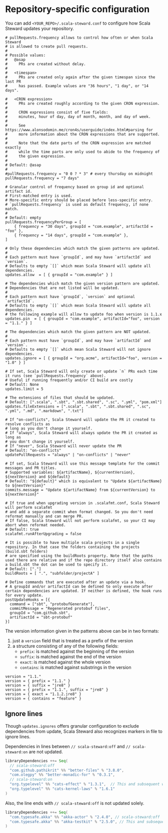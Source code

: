 # Repository-specific configuration

You can add `<YOUR_REPO>/.scala-steward.conf` to configure how Scala Steward updates your repository.

```properties
# pullRequests.frequency allows to control how often or when Scala Steward
# is allowed to create pull requests.
#
# Possible values:
#   @asap
#     PRs are created without delay.
#
#   <timespan>
#     PRs are created only again after the given timespan since the last PR
#     has passed. Example values are "36 hours", "1 day", or "14 days".

#   <CRON expression>
#     PRs are created roughly according to the given CRON expression.
#
#     CRON expressions consist of five fields:
#     minutes, hour of day, day of month, month, and day of week.
#
#     See https://www.alonsodomin.me/cron4s/userguide/index.html#parsing for
#     more information about the CRON expressions that are supported.
#
#     Note that the date parts of the CRON expression are matched exactly
#     while the time parts are only used to abide to the frequency of
#     the given expression.
#
# Default: @asap
#
#pullRequests.frequency = "0 0 ? * 3" # every thursday on midnight
pullRequests.frequency = "7 days"

# Granular control of frequency based on group id and optional artifact id.
# First-matched entry is used.
# More-specific entry should be placed before less-specific entry.
# `pullRequests.frequency` is used as default frequency, if none match.
#
# Default: empty
pullRequests.frequencyPerGroup = [
    { frequency = "30 days", groupId = "com.example", artifactId = "foo" },
    { frequency = "14 days", groupId = "com.example" },
]

# Only these dependencies which match the given patterns are updated.
#
# Each pattern must have `groupId`, and may have `artifactId` and `version`.
# Defaults to empty `[]` which mean Scala Steward will update all dependencies.
updates.allow  = [ { groupId = "com.example" } ]

# The dependencies which match the given version pattern are updated.
# Dependencies that are not listed will be updated.
#
# Each pattern must have `groupId`, `version` and optional `artifactId`.
# Defaults to empty `[]` which mean Scala Steward will update all dependencies.
# the following example will allow to update foo when version is 1.1.x
updates.pin  = [ { groupId = "com.example", artifactId="foo", version = "1.1." } ]

# The dependencies which match the given pattern are NOT updated.
#
# Each pattern must have `groupId`, and may have `artifactId` and `version`.
# Defaults to empty `[]` which mean Scala Steward will not ignore dependencies.
updates.ignore = [ { groupId = "org.acme", artifactId="foo", version = "1.0" } ]

# If set, Scala Steward will only create or update `n` PRs each time it runs (see `pullRequests.frequency` above).
# Useful if running frequently and/or CI build are costly
# Default: None
updates.limit = 5

# The extensions of files that should be updated.
# Default: [".scala", ".sbt", ".sbt.shared", ".sc", ".yml", "pom.xml"]
updates.fileExtensions = [".scala", ".sbt", ".sbt.shared", ".sc", ".yml", ".md", ".markdown", ".txt"]

# If "on-conflicts", Scala Steward will update the PR it created to resolve conflicts as
# long as you don't change it yourself.
# If "always", Scala Steward will always update the PR it created as long as
# you don't change it yourself.
# If "never", Scala Steward will never update the PR
# Default: "on-conflicts"
updatePullRequests = "always" | "on-conflicts" | "never"

# If set, Scala Steward will use this message template for the commit messages and PR titles.
# Supported variables: ${artifactName}, ${currentVersion}, ${nextVersion} and ${default}
# Default: "${default}" which is equivalent to "Update ${artifactName} to ${nextVersion}" 
commits.message = "Update ${artifactName} from ${currentVersion} to ${nextVersion}"

# If true and when upgrading version in .scalafmt.conf, Scala Steward will perform scalafmt 
# and add a separate commit when format changed. So you don't need reformat manually and can merge PR.
# If false, Scala Steward will not perform scalafmt, so your CI may abort when reformat needed.
# Default: true
scalafmt.runAfterUpgrading = false

# It is possible to have multiple scala projects in a single repository. In that case the folders containing the projects (build.sbt folders)
# are specified using the buildRoots property. Note that the paths used there are relative and if the repo directory itself also contains a build.sbt the dot can be used to specify it.
# Default: ["."]
buildRoots = [ ".", "subfolder/projectA" ]

# Define commands that are executed after an update via a hook.
# A groupId and/or artifactId can be defined to only execute after certain dependencies are updated. If neither is defined, the hook runs for every update.
postUpdateHooks = [{
  command = ["sbt", "protobufGenerate"],
  commitMessage = "Regenerated protobuf files",
  groupId = "com.github.sbt",
  artifiactId = "sbt-protobuf"
}]
```

The version information given in the patterns above can be in two formats:
1. just a `version` field that is treated as a prefix of the version
2. a structure consisting of any of the following fields:
   * `prefix`: is matched against the beginning of the version
   * `suffix`: is matched against the end of the version
   * `exact`: is matched against the whole version
   * `contains`: is matched against substrings in the version

```properties
version = "1.1."
version = { prefix = "1.1." }
version = { suffix = "jre8" }
version = { prefix = "1.1.", suffix = "jre8" }
version = { exact = "1.1.2.jre8" }
version = { contains = "feature" }
```

## Ignore lines

Though `updates.ignores` offers granular configuration to exclude dependencies from update, Scala Steward also recognizes markers in file to ignore lines.

Dependencies in lines between `// scala-steward:off` and `// scala-steward:on` are not updated.

```scala
libraryDependencies ++= Seq(
  // scala-steward:off
  "com.github.pathikrit" %% "better-files" % "3.8.0",
  "com.olegpy" %% "better-monadic-for" % "0.3.1",
  // scala-steward:on 
  "org.typelevel" %% "cats-effect" % "1.3.1",  // This and subsequent will get updated
  "org.typelevel" %% "cats-kernel-laws" % "1.6.1"
)
```

Also, the line ends with `// scala-steward:off` is not updated solely.

```scala
libraryDependencies ++= Seq(
  "com.typesafe.akka" %% "akka-actor" % "2.4.0", // scala-steward:off
  "com.typesafe.akka" %% "akka-testkit" % "2.5.0", // This and subsequent will get updated
)
```
